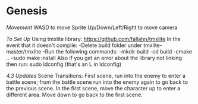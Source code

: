 # Genesis
*Movement*
WASD to move Sprite
Up/Down/Left/Right to move camera 

*To Set Up*
Using tmxlite library: https://github.com/fallahn/tmxlite 
In the event that it doesn't compile: 
-Delete build folder under tmxlite-master/tmxlite
-Run the following commands: 
-mkdir build 
-cd build
-cmake ..
-sudo make install 
Also if you get an error about the library not linking then run: sudo ldconfig (that's an L in ldconfig)



*4.3 Updates* 
Scene Transitions: First scene, run into the enemy to enter a battle scene; from the battle scene
run into the enemy again to go back to the previous scene. In the first scene, move the character up to 
enter a different area. Move down to go back to the first scene. 
